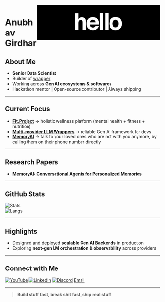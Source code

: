 <img src="https://raw.githubusercontent.com/anubhavgirdhar1/anubhavgirdhar1/main/assets/work.gif" width="400" align="right">

# Anubhav Girdhar

## About Me
- **Senior Data Scientist**  
- Builder of [wrapper](https://github.com/anubhavgirdhar1/wrapper)  
- Working across **Gen AI ecosystems & softwares**  
- Hackathon mentor | Open-source contributor | Always shipping  

---

## Current Focus
- **[Fit.Project](https://fitproject.in)** → holistic wellness platform (mental health + fitness + nutrition)  
- **[Multi-provider LLM Wrappers](https://www.wrapperai.in)** → reliable Gen AI framework for devs  
- **[MemoryAI](https://memoryai.in)** → talk to your loved ones who are not with you anymore, by calling them on their phone number directly

---

## Research Papers
- **[MemoryAI: Conversational Agents for Personalized Memories](https://arxiv.org/abs/2504.12757)**

---

## GitHub Stats
![Stats](https://github-readme-stats.vercel.app/api?username=anubhavgirdhar1&show_icons=true&theme=tokyonight&hide_border=true)  
![Langs](https://github-readme-stats.vercel.app/api/top-langs/?username=anubhavgirdhar1&layout=compact&theme=tokyonight&hide_border=true)

---

## Highlights
- Designed and deployed **scalable Gen AI Backends** in production  
- Exploring **next-gen LM orchestration & observability** across providers  

---

## Connect with Me
[![YouTube](https://img.shields.io/badge/YouTube-%23FF0000?style=for-the-badge&logo=youtube&logoColor=white)](https://www.youtube.com/@anubhav-girdhar-ai) [![LinkedIn](https://img.shields.io/badge/LinkedIn-%230077B5?style=for-the-badge&logo=linkedin&logoColor=white)](https://www.linkedin.com/in/anubhav-girdhar-ai/) [![Discord](https://img.shields.io/badge/Discord-%237289DA?style=for-the-badge&logo=discord&logoColor=white)](https://discord.gg/wr7uTNRJH7) [Email](mailto:anubhavgirdhar18@gmail.com)

---

> **Build stuff fast, break shit fast, ship real stuff**
